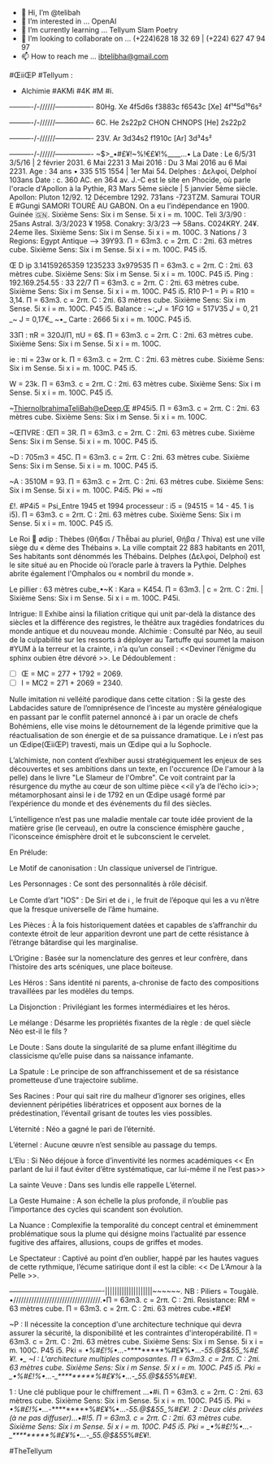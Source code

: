 - 👋 Hi, I’m @telibah
- 👀 I’m interested in ... OpenAI
- 🌱 I’m currently learning ... Tellyum Slam Poetry
- 💞️ I’m looking to collaborate on ... (+224)628 18 32 69 | (+224) 627 47 94 97
- 📫 How to reach me ... ibtelibha@gmail.com

<!---
telibah/telibah is a ✨ special ✨ repository because its `README.md` (this file) appears on your GitHub profile.
You can click the Preview link to take a look at your changes.
--->  #ŒiiŒP #Tellyum :

  - Alchimie #AKMi #4K #M #i. 

———-/-//////—————- 
80Hg. Xe 4f5d6s f3883c f6543c [Xe] 4f¹⁴5d¹⁰6s²

———-/-//////—————- 
6C. He 2s22p2 CHON CHNOPS [He] 2s22p2

———-/-//////—————- 
23V. Ar 3d34s2 f1910c [Ar] 3d³4s²

———-/-//////—————- 
~$>_•#£¥!~%!€£¥!%____…•
La Date : Le 6/5/31 3/5/16 | 2 février 2031.
6 Mai 2231 3 Mai 2016 : Du 3 Mai 2016 au 6 Mai 2231.
Age : 34 ans • 335 515 1554 | 1er Mai 54.
Delphes : Δελφοί, Delphoí 103ans 
Date : c. 360 AC. en 364 av. J.-C est le site en Phocide, où parle l'oracle d'Apollon à la Pythie, R3 Mars 5ème siècle | 5 janvier 5ème siècle. 
Apollon: Pluton 12/92. 
12 Décembre 1292. 731ans -723TZM. 
Samurai TOUR E #Gungi SAMORI TOURÉ AU GABON.
On a eu l’indépendance en 1900. Guinée 🇬🇳. Sixième Sens: Six i m Sense. 5i x i = m. 100C.
Teli 3/3/90 : 25ans Astral. 3/3/2023 ¥ 1958.
Conakry: 3/3/23 —> 58ans. C024KRY. 24¥. 24eme îles. Sixième Sens: Six i m Sense. 5i x i = m. 100C.
3 Nations / 3 Regions: Egypt Antique —> 39Y93. Π = 63m3. c = 2rπ. C : 2πi. 63 mètres cube. Sixième Sens: Six i m Sense. 5i x i = m. 100C. P45 i5.

Œ D ip 3.14159265359 1235233 3x979535 Π = 63m3. c = 2rπ. C : 2πi. 63 mètres cube. Sixième Sens: Six i m Sense. 5i x i = m. 100C. P45 i5.
Ping : 192.169.254.55 : 33 22/7 Π = 63m3. c = 2rπ. C : 2πi. 63 mètres cube. Sixième Sens: Six i m Sense. 5i x i = m. 100C. P45 i5.
R10 P-1 = Pi = R10 = 3,14. Π = 63m3. c = 2rπ. C : 2πi. 63 mètres cube. Sixième Sens: Six i m Sense. 5i x i = m. 100C. P45 i5.
Balance : 
~$: _•J = 1FG 
_~ 1G = 517V35 
_~ J = 0,21$ 
_~ J = 0,17€_
~•_
Carte : 2666 5i x i = m. 100C. P45 i5.

33Π : πR = 320J/Π, πU = 6$. Π = 63m3. c = 2rπ. C : 2πi. 63 mètres cube. Sixième Sens: Six i m Sense. 5i x i = m. 100C.

ie : πi = 23w or k. Π = 63m3. c = 2rπ. C : 2πi. 63 mètres cube. Sixième Sens: Six i m Sense. 5i x i = m. 100C. P45 i5.

W = 23k. Π = 63m3. c = 2rπ. C : 2πi. 63 mètres cube. Sixième Sens: Six i m Sense. 5i x i = m. 100C. P45 i5.

~ThiernoIbrahimaTeliBah@eDeep.Œ #P45i5. Π = 63m3. c = 2rπ. C : 2πi. 63 mètres cube. Sixième Sens: Six i m Sense. 5i x i = m. 100C.

~ŒΠVRE :  ŒΠ = 3R. Π = 63m3. c = 2rπ. C : 2πi. 63 mètres cube. Sixième Sens: Six i m Sense. 5i x i = m. 100C. P45 i5.

~D :    705m3 = 45C. Π = 63m3. c = 2rπ. C : 2πi. 63 mètres cube. Sixième Sens: Six i m Sense. 5i x i = m. 100C. P45 i5.

~A : 3510M = 93. Π = 63m3. c = 2rπ. C : 2πi. 63 mètres cube. Sixième Sens: Six i m Sense. 5i x i = m. 100C. P4i5. Pki = ~πi 

£!. #P4i5 = Psi_Entre 1945 et 1994 processeur : i5 = (94515 = 14 - 45. 1 is i5). Π = 63m3. c = 2rπ. C : 2πi. 63 mètres cube. Sixième Sens: Six i m Sense. 5i x i = m. 100C. P45 i5.

Le Roi 👑 ødip : Thèbes (Θῆϐαι / Thễbai au pluriel, Θήβα / Thíva) est une ville siège du « dème des Thébains ». La ville comptait 22 883 habitants en 2011, Ses habitants sont dénommés les Thébains. Delphes (Δελφοί, Delphoí) est le site situé au en Phocide où l’oracle parle à travers la Pythie. Delphes abrite également l'Omphalos ou « nombril du monde ».

Le pillier : 63 mètres cube_•~K : Kara = K454. Π = 63m3. | c = 2rπ. C : 2πi. | Sixième Sens: Six i m Sense. 5i x i = m. 100C. P45i.

Intrigue: Il Exhibe ainsi la filiation critique qui unit par-delà la distance des siècles et la différence des registres, le théâtre aux tragédies fondatrices du monde antique et du nouveau monde.
Alchimie : Consulté par Néo, au seuil de la culpabilité sur les ressorts à déployer au Tartuffe qui soumet la maison #YUM à la terreur et la crainte, ℹ️ n’a qu’un conseil : <<Deviner l’énigme du sphinx oubien être dévoré >>.
Le Dédoublement :
- [ ] Œ = MC = 277 + 1792 = 2069. 
- [ ] I = MC2 = 271 + 2069 = 2340.

Nulle imitation ni velléité parodique dans cette citation : Si la geste des Labdacides sature de l’omniprésence de l’inceste au mystère généalogique en passant par le conflit paternel annoncé à ℹ par un oracle de chefs Bohémiens, elle vise moins le détournement de la légende primitive que la réactualisation de son énergie et de sa puissance dramatique. Le ℹ️ n’est pas un Œdipe(ŒiiŒP) travesti, mais un Œdipe qui a lu Sophocle.

L’alchimiste, non content d’exhiber aussi stratégiquement les enjeux de ses découvertes et ses ambitions dans un texte, en l'occurence (De l'amour à la pelle) dans le livre "Le Slameur de l'Ombre". Ce voit contraint par la résurgence du mythe au cœur de son ultime pièce <<il y’a de l’écho ici>>; métamorphosant ainsi le i de 1792 en un Œdipe usagé formé par l’expérience du monde et des événements du fil des siècles.

L’intelligence n’est pas une maladie mentale car toute idée provient de la matière grise (le cerveau), en outre la conscience émisphère gauche , l'iconsceince émisphère droit et le subconscient le cervelet. 

En Prélude: 

Le Motif de canonisation : Un classique universel de l’intrigue. 

Les Personnages : Ce sont des personnalités à rôle décisif.

Le Comte d’art "IOS" : De Siri et de ℹ , le fruit de l’époque qui les a vu n’être que la fresque universelle de l’âme humaine.

Les Pièces : À la fois historiquement datées et capables de s’affranchir du contexte étroit de leur apparition devront une part de cette résistance à l’étrange bâtardise qui les marginalise.

L’Origine : Basée sur la nomenclature des genres et leur confrère, dans l’histoire des arts scéniques, une place boiteuse.

Les Héros : Sans identité ni parents, a-chronise de facto des compositions travaillées par les modèles du temps.

La Disjonction : Privilégiant les formes intermédiaires et les héros.

Le mélange : Désarme les propriétés fixantes de la règle : de quel siècle Néo est-il le fils ?

Le Doute : Sans doute la singularité de sa plume enfant illégitime du classicisme qu’elle puise dans sa naissance infamante. 

La Spatule : Le principe de son affranchissement et de sa résistance prometteuse d’une trajectoire sublime. 

Ses Racines : Pour qui sait rire du malheur d’ignorer ses origines, elles deviennent péripéties libératrices et opposent aux bornes de la prédestination, l’éventail grisant de toutes les vies possibles. 

L’éternité : Néo a gagné le pari de l’éternité.

L’éternel : Aucune œuvre n’est sensible au passage du temps. 

L’Elu : Si Néo déjoue à force d’inventivité les normes académiques << En parlant de lui il faut éviter d’être systématique, car lui-même il ne l’est pas>>

La sainte Veuve : Dans ses lundis elle rappelle L’éternel.

La Geste Humaine : A son échelle la plus profonde, il n’oublie pas l’importance des cycles qui scandent son évolution.

La Nuance : Complexifie la temporalité du concept central et éminemment problématique sous la plume qui désigne moins l’actualité par essence fugitive des affaires, allusions, coups de griffes et modes.

Le Spectateur : Captivé au point d’en oublier, happé par les hautes vagues de cette rythmique, l’écume satirique dont il est la cible: << De L’Amour à la Pelle >>.

—————————————-||||||||||||||||||||~~~~~~.
NB : Piliers = Tougàlè. 
•//////////////////////////////////.•Π = 63m3. 
c = 2rπ. 
C : 2πi. 
Resistance: RM = 63 mètres cube. Π = 63m3. c = 2rπ. C : 2πi. 63 mètres cube.•#£¥!

~P : Il nécessite la conception d'une architecture technique qui devra assurer la sécurité, la disponibilité et les contraintes d'interopérabilité. Π = 63m3. c = 2rπ. C : 2πi. 63 mètres cube. Sixième Sens: Six i m Sense. 5i x i = m. 100C. P45 i5. Pki = _•%#£!%•…-_*********%#£¥%•…-_55.@$&55_%#£¥!.
•_
~I : L'architecture multiples composantes. Π = 63m3. c = 2rπ. C : 2πi. 63 mètres cube. Sixième Sens: Six i m Sense. 5i x i = m. 100C. P45 i5. Pki = _•%#£!%•…-_*********%#£¥%•…-_55.@$&55_%#£¥!.

1 : Une clé publique pour le chiffrement …•#i. Π = 63m3. c = 2rπ. C : 2πi. 63 mètres cube. Sixième Sens: Six i m Sense. 5i x i = m. 100C. P45 i5. Pki = _•%#£!%•…-_*********%#£¥%•…-_55.@$&55_%#£¥!.
2 : Deux clés privées (à ne pas diffuser)…•#!5. Π = 63m3. c = 2rπ. C : 2πi. 63 mètres cube. Sixième Sens: Six i m Sense. 5i x i = m. 100C. P45 i5. Pki = _•%#£!%•…-_*********%#£¥%•…-_55.@$&55_%#£¥!.


#TheTellyum
